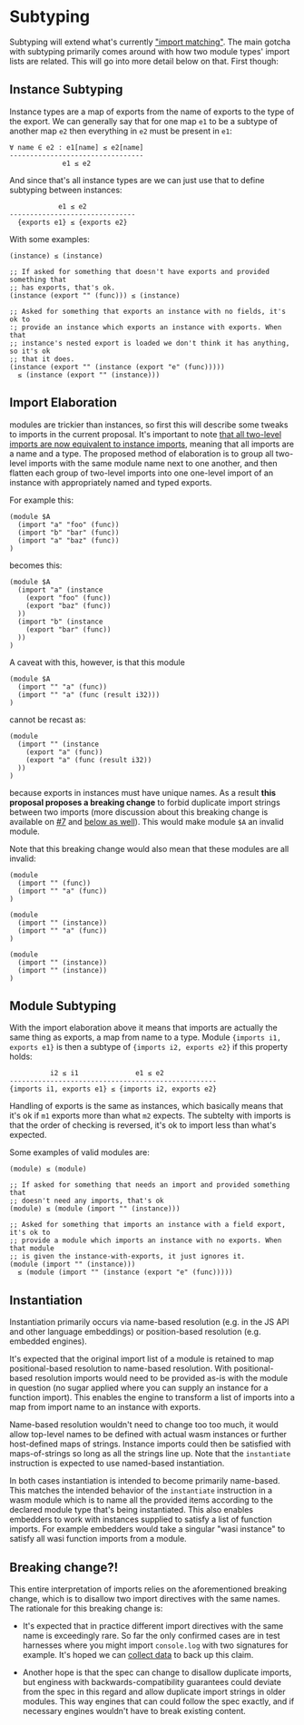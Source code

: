 # Subtyping

Subtyping will extend what's currently ["import
matching"](https://webassembly.github.io/spec/core/exec/modules.html#import-matching).
The main gotcha with subtyping primarily comes around with how two module
types' import lists are related. This will go into more detail below on that.
First though:

## Instance Subtyping

Instance types are a map of exports from the name of exports to the type of the
export. We can generally say that for one map `e1` to be a subtype of another
map `e2` then everything in `e2` must be present in `e1`:

```
∀ name ∈ e2 : e1[name] ≤ e2[name]
---------------------------------
             e1 ≤ e2
```

And since that's all instance types are we can just use that to define subtyping
between instances:

```
            e1 ≤ e2
-------------------------------
  {exports e1} ≤ {exports e2}
```

With some examples:

```wasm
(instance) ≤ (instance)

;; If asked for something that doesn't have exports and provided something that
;; has exports, that's ok.
(instance (export "" (func))) ≤ (instance)

;; Asked for something that exports an instance with no fields, it's ok to
:; provide an instance which exports an instance with exports. When that
;; instance's nested export is loaded we don't think it has anything, so it's ok
;; that it does.
(instance (export "" (instance (export "e" (func)))))
  ≤ (instance (export "" (instance)))
```

## Import Elaboration

modules are trickier than instances, so first this will describe some tweaks to
imports in the current proposal.  It's important to note [that all two-level
imports are now equivalent to instance
imports](./Explainer.md#instance-imports-and-aliases), meaning that all
imports are a name and a type. The proposed method of elaboration is to group
all two-level imports with the same module name next to one another, and then
flatten each group of two-level imports into one one-level import of an
instance with appropriately named and typed exports.

For example this:

```wasm
(module $A
  (import "a" "foo" (func))
  (import "b" "bar" (func))
  (import "a" "baz" (func))
)
```

becomes this:

```wasm
(module $A
  (import "a" (instance
    (export "foo" (func))
    (export "baz" (func))
  ))
  (import "b" (instance
    (export "bar" (func))
  ))
)
```

A caveat with this, however, is that this module

```wasm
(module $A
  (import "" "a" (func))
  (import "" "a" (func (result i32)))
)
```

cannot be recast as:

```wasm
(module
  (import "" (instance
    (export "a" (func))
    (export "a" (func (result i32))
  ))
)
```

because exports in instances must have unique names. As a result **this proposal
proposes a breaking change** to forbid duplicate import strings between two
imports (more discussion about this breaking change is available on
[#7](https://github.com/WebAssembly/module-linking/issues/7) and [below as
well](#breaking-change)). This would make module `$A` an invalid module.

Note that this breaking change would also mean that these modules are all
invalid:

```wasm
(module
  (import "" (func))
  (import "" "a" (func))
)

(module
  (import "" (instance))
  (import "" "a" (func))
)

(module
  (import "" (instance))
  (import "" (instance))
)
```

## Module Subtyping

With the import elaboration above it means that imports are actually the same
thing as exports, a map from name to a type. Module `{imports i1, exports e1}`
is then a subtype of `{imports i2, exports e2}` if this property holds:

```
          i2 ≤ i1              e1 ≤ e2
---------------------------------------------------
{imports i1, exports e1} ≤ {imports i2, exports e2}
```

Handling of exports is the same as instances, which basically means that it's ok
if `m1` exports more than what `m2` expects. The subtelty with imports is that
the order of checking is reversed, it's ok to import less than what's
expected.

Some examples of valid modules are:

```wasm
(module) ≤ (module)

;; If asked for something that needs an import and provided something that
;; doesn't need any imports, that's ok
(module) ≤ (module (import "" (instance)))

;; Asked for something that imports an instance with a field export, it's ok to
;; provide a module which imports an instance with no exports. When that module
;; is given the instance-with-exports, it just ignores it.
(module (import "" (instance)))
  ≤ (module (import "" (instance (export "e" (func)))))
```

## Instantiation

Instantiation primarily occurs via name-based resolution (e.g. in the JS API and
other language embeddings) or position-based resolution (e.g. embedded engines).

It's expected that the original import list of a module is retained to map
positional-based resolution to name-based resolution. With positional-based
resolution imports would need to be provided as-is with the module in question
(no sugar applied where you can supply an instance for a function import). This
enables the engine to transform a list of imports into a map from import name to
an instance with exports.

Name-based resolution wouldn't need to change too too much, it would allow
top-level names to be defined with actual wasm instances or further host-defined
maps of strings. Instance imports could then be satisfied with maps-of-strings
so long as all the strings line up. Note that the `instantiate` instruction is
expected to use named-based instantiation.

In both cases instantiation is intended to become primarily name-based. This
matches the intended behavior of the `instantiate` instruction in a wasm module
which is to name all the provided items according to the declared module type
that's being instantiated. This also enables embedders to work with instances
supplied to satisfy a list of function imports. For example embedders would take
a singular "wasi instance" to satisfy all wasi function imports from a module.

## Breaking change?!

This entire interpretation of imports relies on the aforementioned breaking
change, which is to disallow two import directives with the same names. The
rationale for this breaking change is:

* It's expected that in practice different import directives with the same name
  is exceedingly rare. So far the only confirmed cases are in test harnesses
  where you might import `console.log` with two signatures for example. It's
  hoped we can [collect
  data](https://bugzilla.mozilla.org/show_bug.cgi?id=1647791) to back up this
  claim.

* Another hope is that the spec can change to disallow duplicate imports, but
  enginess with backwards-compatibility guarantees could deviate from the spec
  in this regard and allow duplicate import strings in older modules. This way
  engines that can could follow the spec exactly, and if necessary engines
  wouldn't have to break existing content.
